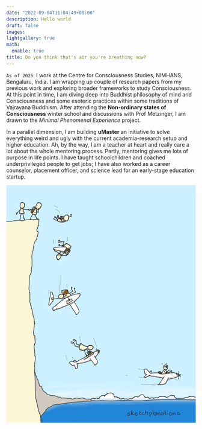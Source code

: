 ```yaml
---
date: "2022-09-04T11:04:49+08:00"
description: Hello world
draft: false
images:
lightgallery: true
math:
  enable: true
title: Do you think that's air you're breathing now?
---
```


`As of 2025`: I work at the Centre for Consciousness Studies, NIMHANS, Bengaluru, India. I am wrapping up couple of research papers from my previous work and exploring broader frameworks to study Consciousness. At this point in time, I am diving deep into Buddhist philosophy of mind and Consciousness and some esoteric practices within some traditions of Vajrayana Buddhism. After attending the **Non-ordinary states of Consciousness** winter school and discussions with Prof Metzinger, I am drawn to the *Minimal Phenomenal Experience* project.

In a parallel dimension, I am building **uMaster** an initiative to solve everything weird and ugly with the current academia-research setup and higher education. Ah, by the way, I am a teacher at heart and really care a lot about the whole mentoring process. Partly, mentoring gives me lots of purpose in life points. I have taught schoolchildren and coached underprivileged people to get jobs; I have also worked as a career counselor, placement officer, and science lead for an early-stage education startup.

![](time_to_fly.png)